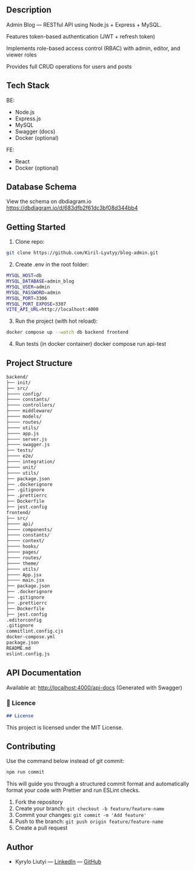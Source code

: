 ## Description

Admin Blog — RESTful API using Node.js + Express + MySQL.

Features token-based authentication (JWT + refresh token)

Implements role-based access control (RBAC) with admin, editor, and viewer roles

Provides full CRUD operations for users and posts

## Tech Stack

BE:
- Node.js
- Express.js
- MySQL
- Swagger (docs)
- Docker (optional)

FE:
- React
- Docker (optional)

## Database Schema
View the schema on dbdiagram.io https://dbdiagram.io/d/683dfb2f61dc3bf08d344bb4

## Getting Started

1. Clone repo:
```bash
git clone https://github.com/Kiril-Lyutyy/blog-admin.git
```

2. Create .env in the root folder:
```bash
MYSQL_HOST=db
MYSQL_DATABASE=admin_blog
MYSQL_USER=admin
MYSQL_PASSWORD=admin
MYSQL_PORT=3306
MYSQL_PORT_EXPOSE=3307
VITE_API_URL=http://localhost:4000
```
3. Run the project (with hot reload):
```bash
docker compose up --watch db backend frontend
```

4. Run tests (in docker container)
docker compose run api-test

## Project Structure
```bash
backend/
├── init/
├── src/
├──── config/
├──── constants/
├──── controllers/
├──── middleware/
├──── models/
├──── routes/
├──── utils/
├──── app.js
├──── server.js
├──── swagger.js
├── tests/
├──── e2e/
├──── integration/
├──── unit/
├──── utils/
├── package.json
├── .dockerignore
├── .gitignore
├── .prettierrc
├── Dockerfile
├── jest.config
frontend/
├── src/
├──── api/
├──── components/
├──── constants/
├──── context/
├──── hooks/
├──── pages/
├──── routes/
├──── theme/
├──── utils/
├──── App.jsx
├──── main.jsx
├── package.json
├── .dockerignore
├── .gitignore
├── .prettierrc
├── Dockerfile
├── jest.config
.editorconfig
.gitignore
commitlint.config.cjs
docker-compose.yml
package.json
README.md
eslint.config.js
```
## API Documentation

Available at: [http://localhost:4000/api-docs](http://localhost:4000/api-docs)
(Generated with Swagger)

### 📄 Licence

```md
## License
```

This project is licensed under the MIT License.

## Contributing

Use the command below instead of git commit:

```bash
npm run commit
```
This will guide you through a structured commit format and automatically format your code with Prettier and run ESLint checks.

1. Fork the repository
2. Create your branch: `git checkout -b feature/feature-name`
3. Commit your changes: `git commit -m 'Add feature'`
4. Push to the branch: `git push origin feature/feature-name`
5. Create a pull request

## Author

- Kyrylo Liutyi — [LinkedIn](https://www.linkedin.com/in/kyrylo-liutyi-262231161/) — [GitHub](https://github.com/Kiril-  )